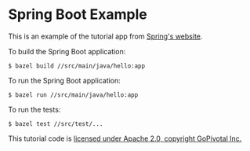 # Spring Boot Example

This is an example of the tutorial app from [Spring's
website](https://spring.io/guides/gs/spring-boot/).

To build the Spring Boot application:

```
$ bazel build //src/main/java/hello:app
```

To run the Spring Boot application:

```
$ bazel run //src/main/java/hello:app
```

To run the tests:

```
$ bazel test //src/test/...
```

This tutorial code is [licensed under Apache 2.0, copyright GoPivotal
Inc.](https://github.com/spring-guides/gs-spring-boot/blob/d0f3a942f1b31ee73d2896c1e201f11cd8efd6ba/LICENSE.code.txt)
